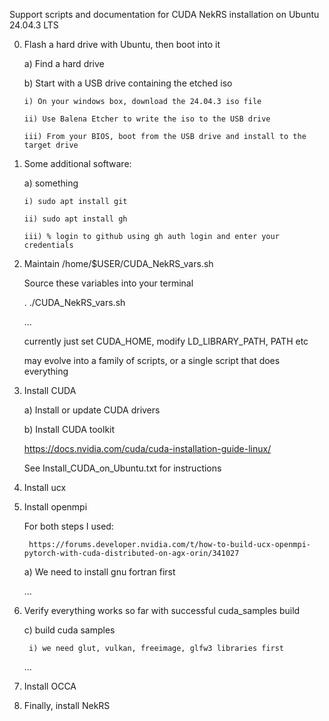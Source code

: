 Support scripts and documentation for CUDA NekRS installation on Ubuntu 24.04.3 LTS

0) Flash a hard drive with Ubuntu, then boot into it

   a) Find a hard drive

   b) Start with a USB drive containing the etched iso

       i) On your windows box, download the 24.04.3 iso file

       ii) Use Balena Etcher to write the iso to the USB drive

       iii) From your BIOS, boot from the USB drive and install to the target drive

1) Some additional software:

    a) something

       i) sudo apt install git
   
       ii) sudo apt install gh
   
       iii) % login to github using gh auth login and enter your credentials   
   
3) Maintain /home/$USER/CUDA_NekRS_vars.sh

   Source these variables into your terminal

   . ./CUDA_NekRS_vars.sh

    ... 
    
    currently just set CUDA_HOME, modify LD_LIBRARY_PATH, PATH etc

    may evolve into a family of scripts, or a single script that does everything

5) Install CUDA

    a) Install or update CUDA drivers

    b) Install CUDA toolkit

    https://docs.nvidia.com/cuda/cuda-installation-guide-linux/

    See Install_CUDA_on_Ubuntu.txt for instructions

6) Install ucx

7) Install openmpi

    For both steps I used:

        https://forums.developer.nvidia.com/t/how-to-build-ucx-openmpi-pytorch-with-cuda-distributed-on-agx-orin/341027


    a) We need to install gnu fortran first

    ...

8) Verify everything works so far with successful cuda_samples build

    c) build cuda samples
        
        i) we need glut, vulkan, freeimage, glfw3 libraries first

    ...

9) Install OCCA


10) Finally, install NekRS

